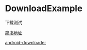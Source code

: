 # DownloadExample
下载测试

[简书地址](http://www.jianshu.com/p/14a1949de195)

[android-downloader](https://github.com/Dpuntu/android-downloader)
